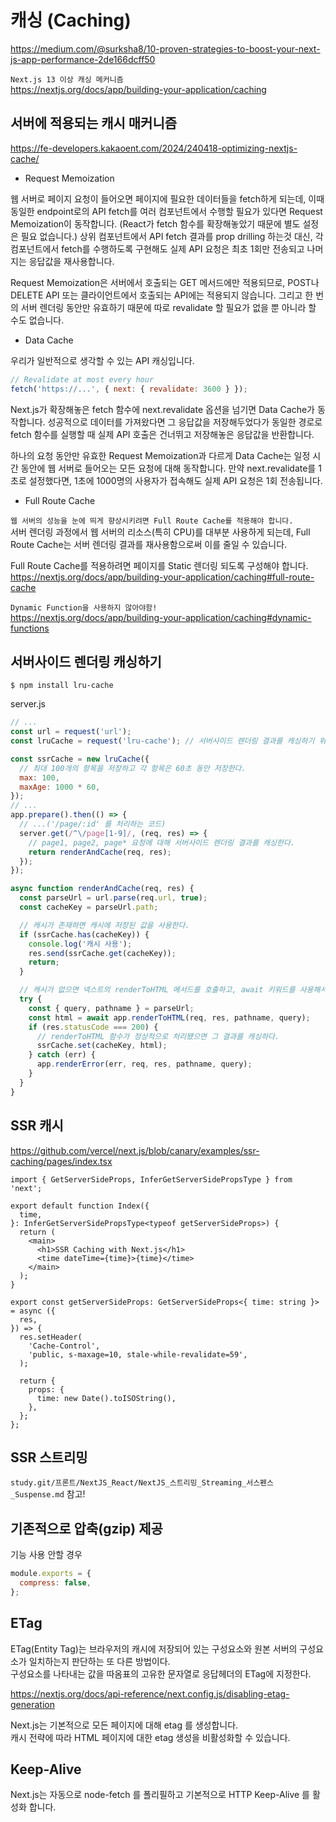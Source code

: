 # 캐싱 (Caching)

https://medium.com/@surksha8/10-proven-strategies-to-boost-your-next-js-app-performance-2de166dcff50

`Next.js 13 이상 캐싱 메커니즘`  
https://nextjs.org/docs/app/building-your-application/caching

## 서버에 적용되는 캐시 매커니즘

https://fe-developers.kakaoent.com/2024/240418-optimizing-nextjs-cache/

- Request Memoization

웹 서버로 페이지 요청이 들어오면 페이지에 필요한 데이터들을 fetch하게 되는데, 이때 동일한 endpoint로의 API fetch를 여러 컴포넌트에서 수행할 필요가 있다면 Request Memoization이 동작합니다. (React가 fetch 함수를 확장해놓았기 때문에 별도 설정은 필요 없습니다.)
상위 컴포넌트에서 API fetch 결과를 prop drilling 하는것 대신, 각 컴포넌트에서 fetch를 수행하도록 구현해도 실제 API 요청은 최초 1회만 전송되고 나머지는 응답값을 재사용합니다.

Request Memoization은 서버에서 호출되는 GET 메서드에만 적용되므로, POST나 DELETE API 또는 클라이언트에서 호출되는 API에는 적용되지 않습니다. 그리고 한 번의 서버 렌더링 동안만 유효하기 때문에 따로 revalidate 할 필요가 없을 뿐 아니라 할 수도 없습니다.

- Data Cache

우리가 일반적으로 생각할 수 있는 API 캐싱입니다.

```javascript
// Revalidate at most every hour
fetch('https://...', { next: { revalidate: 3600 } });
```

Next.js가 확장해놓은 fetch 함수에 next.revalidate 옵션을 넘기면 Data Cache가 동작합니다. 성공적으로 데이터를 가져왔다면 그 응답값을 저장해두었다가 동일한 경로로 fetch 함수를 실행할 때 실제 API 호출은 건너뛰고 저장해놓은 응답값을 반환합니다.

하나의 요청 동안만 유효한 Request Memoization과 다르게 Data Cache는 일정 시간 동안에 웹 서버로 들어오는 모든 요청에 대해 동작합니다. 만약 next.revalidate를 1초로 설정했다면, 1초에 1000명의 사용자가 접속해도 실제 API 요청은 1회 전송됩니다.

- Full Route Cache

`웹 서버의 성능을 눈에 띄게 향상시키려면 Full Route Cache를 적용해야 합니다.`  
서버 렌더링 과정에서 웹 서버의 리소스(특히 CPU)를 대부분 사용하게 되는데, Full Route Cache는 서버 렌더링 결과를 재사용함으로써 이를 줄일 수 있습니다.

Full Route Cache를 적용하려면 페이지를 Static 렌더링 되도록 구성해야 합니다.  
https://nextjs.org/docs/app/building-your-application/caching#full-route-cache

`Dynamic Function을 사용하지 않아야함!`  
https://nextjs.org/docs/app/building-your-application/caching#dynamic-functions

## 서버사이드 렌더링 캐싱하기

```
$ npm install lru-cache
```

server.js

```javascript
// ...
const url = request('url');
const lruCache = request('lru-cache'); // 서버사이드 렌더링 결과를 캐싱하기 위해 lru-cache 패키지를 이용한다.

const ssrCache = new lruCache({
  // 최대 100개의 항목을 저장하고 각 항목은 60초 동안 저장한다.
  max: 100,
  maxAge: 1000 * 60,
});
// ...
app.prepare().then(() => {
  // ...('/page/:id' 를 처리하는 코드)
  server.get(/^\/page[1-9]/, (req, res) => {
    // page1, page2, page* 요청에 대해 서버사이드 렌더링 결과를 캐싱한다.
    return renderAndCache(req, res);
  });
});

async function renderAndCache(req, res) {
  const parseUrl = url.parse(req.url, true);
  const cacheKey = parseUrl.path;

  // 캐시가 존재하면 캐시에 저장된 값을 사용한다.
  if (ssrCache.has(cacheKey)) {
    console.log('캐시 사용');
    res.send(ssrCache.get(cacheKey));
    return;
  }

  // 캐시가 없으면 넥스트의 renderToHTML 메서드를 호출하고, await 키워드를 사용해서 처리가 끝날 때까지 기다린다.
  try {
    const { query, pathname } = parseUrl;
    const html = await app.renderToHTML(req, res, pathname, query);
    if (res.statusCode === 200) {
      // renderToHTML 함수가 정상적으로 처리됐으면 그 결과를 캐싱하다.
      ssrCache.set(cacheKey, html);
    } catch (err) {
      app.renderError(err, req, res, pathname, query);
    }
  }
}
```

## SSR 캐시

https://github.com/vercel/next.js/blob/canary/examples/ssr-caching/pages/index.tsx

```tsx
import { GetServerSideProps, InferGetServerSidePropsType } from 'next';

export default function Index({
  time,
}: InferGetServerSidePropsType<typeof getServerSideProps>) {
  return (
    <main>
      <h1>SSR Caching with Next.js</h1>
      <time dateTime={time}>{time}</time>
    </main>
  );
}

export const getServerSideProps: GetServerSideProps<{ time: string }> = async ({
  res,
}) => {
  res.setHeader(
    'Cache-Control',
    'public, s-maxage=10, stale-while-revalidate=59',
  );

  return {
    props: {
      time: new Date().toISOString(),
    },
  };
};
```

## SSR 스트리밍

`study.git/프론트/NextJS_React/NextJS_스트리밍_Streaming_서스펜스_Suspense.md` 참고!

## 기존적으로 압축(gzip) 제공

기능 사용 안할 경우

```javascript
module.exports = {
  compress: false,
};
```

## ETag

ETag(Entity Tag)는 브라우저의 캐시에 저장되어 있는 구성요소와 원본 서버의 구성요소가 일치하는지 판단하는 또 다른 방법이다.  
구성요소를 나타내는 값을 따옴표의 고유한 문자열로 응답헤더의 ETag에 지정한다.

https://nextjs.org/docs/api-reference/next.config.js/disabling-etag-generation

Next.js는 기본적으로 모든 페이지에 대해 etag 를 생성합니다.  
캐시 전략에 따라 HTML 페이지에 대한 etag 생성을 비활성화할 수 있습니다.

## Keep-Alive

Next.js는 자동으로 node-fetch 를 폴리필하고 기본적으로 HTTP Keep-Alive 를 활성화 합니다.
